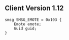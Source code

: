 ## Client Version 1.12

```rust,ignore
smsg SMSG_EMOTE = 0x103 {
    Emote emote;    
    Guid guid;    
}

```
